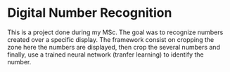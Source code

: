 # Digital Number Recognition

This is a project done during my MSc. The goal was to recognize numbers created over a specific display.
The framework consist on cropping the zone here the numbers are displayed, then crop the several numbers and finally, use a trained neural network (tranfer learning) to identify the number. 
